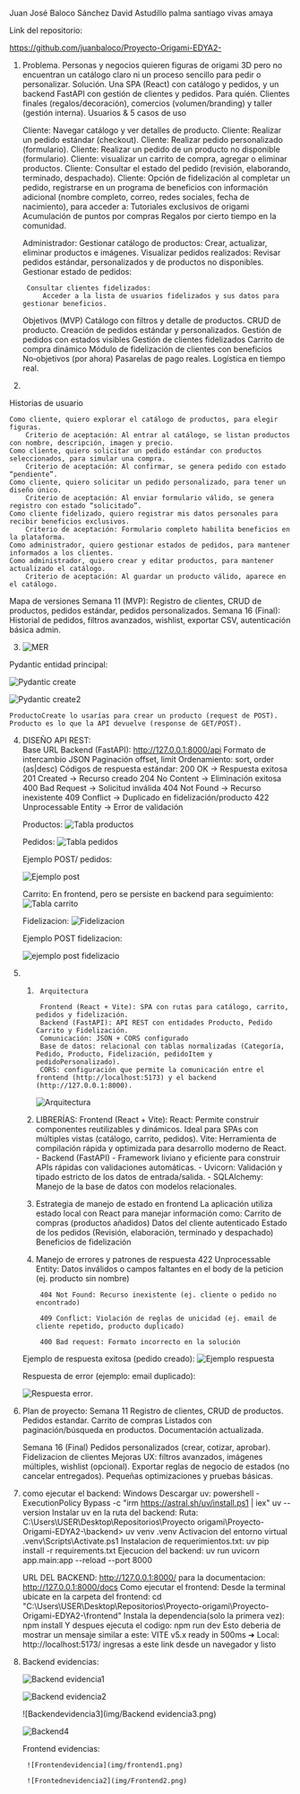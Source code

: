 Juan José Baloco Sánchez 
David Astudillo palma 
santiago vivas amaya

Link del repositorio:

 https://github.com/juanbaloco/Proyecto-Origami-EDYA2- 

1) 
    Problema. Personas y negocios quieren figuras de origami 3D pero no encuentran un catálogo claro ni un proceso sencillo para pedir o personalizar. Solución. Una SPA (React) con catálogo y pedidos, y un backend FastAPI con gestión de clientes y pedidos. Para quién. Clientes finales (regalos/decoración), comercios (volumen/branding) y taller (gestión interna).
    Usuarios & 5 casos de uso

    Cliente: Navegar catálogo y ver detalles de producto.
    Cliente: Realizar un pedido estándar (checkout).
    Cliente: Realizar pedido personalizado (formulario).
    Cliente: Realizar un pedido de un producto no disponible (formulario).
    Cliente: visualizar un carrito de compra, agregar o eliminar productos.
    Cliente: Consultar el estado del pedido (revisión, elaborando, terminado, despachado).
    Cliente: Opción de fidelización al completar un pedido, registrarse en un programa de beneficios con información adicional (nombre completo, correo, redes sociales, fecha de nacimiento), para acceder a:
        Tutoriales exclusivos de origami
        Acumulación de puntos por compras
        Regalos por cierto tiempo en la comunidad.

    Administrador:
        Gestionar catálogo de productos:
            Crear, actualizar, eliminar productos e imágenes.
        Visualizar pedidos realizados:
            Revisar pedidos estándar, personalizados y de productos no disponibles.
        Gestionar estado de pedidos:
            
        Consultar clientes fidelizados:
            Acceder a la lista de usuarios fidelizados y sus datos para gestionar beneficios.

    Objetivos (MVP)
        Catálogo con filtros y detalle de productos.
        CRUD de producto.
        Creación de pedidos estándar y personalizados.
        Gestión de pedidos con estados visibles
        Gestión de clientes fidelizados
        Carrito de compra dinámico
        Módulo de fidelización de clientes con beneficios 
        No‑objetivos (por ahora)
        Pasarelas de pago reales.
        Logística en tiempo real.

2) 

Historias de usuario

    Como cliente, quiero explorar el catálogo de productos, para elegir figuras.
        Criterio de aceptación: Al entrar al catálogo, se listan productos con nombre, descripción, imagen y precio.
    Como cliente, quiero solicitar un pedido estándar con productos seleccionados, para simular una compra.
        Criterio de aceptación: Al confirmar, se genera pedido con estado “pendiente”.
    Como cliente, quiero solicitar un pedido personalizado, para tener un diseño único.
        Criterio de aceptación: Al enviar formulario válido, se genera registro con estado “solicitado”.
    Como cliente fidelizado, quiero registrar mis datos personales para recibir beneficios exclusivos.
        Criterio de aceptación: Formulario completo habilita beneficios en la plataforma.
    Como administrador, quiero gestionar estados de pedidos, para mantener informados a los clientes.
    Como administrador, quiero crear y editar productos, para mantener actualizado el catálogo.
        Criterio de aceptación: Al guardar un producto válido, aparece en el catálogo.

Mapa de versiones
    Semana 11 (MVP): Registro de clientes, CRUD de productos, pedidos estándar, pedidos personalizados.
    Semana 16 (Final): Historial de pedidos, filtros avanzados, wishlist, exportar CSV, autenticación básica admin.


3.
    ![MER](img/Mer.png)

  Pydantic entidad principal:

   ![Pydantic create](img/Pydantic1.png)

  ![Pydantic create2](img/Pydantic2.png)
 
    ProductoCreate lo usarías para crear un producto (request de POST).
    Producto es lo que la API devuelve (response de GET/POST).

4. 
    DISEÑO API REST:  
        Base URL Backend (FastAPI): http://127.0.0.1:8000/api
        Formato de intercambio JSON
        Paginación offset, limit
        Ordenamiento: sort, order (as|desc)
        Códigos de respuesta estándar:
        200 OK → Respuesta exitosa
        201 Created → Recurso creado
        204 No Content → Eliminación exitosa
        400 Bad Request → Solicitud inválida
        404 Not Found → Recurso inexistente
        409 Conflict → Duplicado en fidelización/producto
        422 Unprocessable Entity → Error de validación

    Productos:
        ![Tabla productos](img/Tablaproductos.png)

    Pedidos: 
        ![Tabla pedidos](img/Tablapedidos.png)

     Ejemplo POST/ pedidos:

      ![Ejemplo post](img/Ejemplopost.png)
        
    Carrito:
        En frontend, pero se persiste en backend para seguimiento:
        ![Tabla carrito](img/Tablacarrito.png)

    Fidelizacion:
        ![Fidelizacion](img/Fidelizacion.png)

      Ejemplo POST fidelizacion:

      ![ejemplo post fidelizacio](img/Ejemplopostfidelizacion.png)
5) 
    1.
            Arquitectura 

            Frontend (React + Vite): SPA con rutas para catálogo, carrito, pedidos y fidelización.
            Backend (FastAPI): API REST con entidades Producto, Pedido Carrito y Fidelización.
            Comunicación: JSON + CORS configurado
            Base de datos: relacional con tablas normalizadas (Categoría, Pedido, Producto, Fidelización, pedidoItem y pedidoPersonalizado).
            CORS: configuración que permite la comunicación entre el frontend (http://localhost:5173) y el backend (http://127.0.0.1:8000).

         ![Arquitectura](img/Arquitectura.png)

    2. LIBRERÍAS:
            Frontend (React + Vite):
            React: Permite construir componentes reutilizables y dinámicos. Ideal para SPAs con múltiples vistas (catálogo, carrito, pedidos).
            Vite: Herramienta de compilación rápida y optimizada para desarrollo moderno de React. 
            - Backend (FastAPI) 
            - Framework liviano y eficiente para construir APIs rápidas con validaciones automáticas.
            - Uvicorn: Validación y tipado estricto de los datos de entrada/salida.
            - SQLAlchemy: Manejo de la base de datos con modelos relacionales.
    3. Estrategia de manejo de estado en frontend
            La aplicación utiliza estado local con React para manejar información como:
            Carrito de compras (productos añadidos)
            Datos del cliente autenticado
            Estado de los pedidos (Revisión, elaboración, terminado y despachado)
            Beneficios de fidelización
    4. Manejo de errores y patrones de respuesta
            422 Unprocessable Entity: Datos inválidos o campos faltantes en el body de la peticion (ej. producto sin nombre)

            404 Not Found: Recurso inexistente (ej. cliente o pedido no encontrado)

            409 Conflict: Violación de reglas de unicidad (ej. email de cliente repetido, producto duplicado)

            400 Bad request: Formato incorrecto en la solución

    Ejemplo de respuesta exitosa (pedido creado):
    ![Ejemplo respuesta](img/Ejemploresp.png)

    Respuesta de error (ejemplo: email duplicado):

    ![Respuesta error](img/RespuestaError.png).


6) 
    Plan de proyecto:
    Semana 11
    Registro de clientes, CRUD de productos.
    Pedidos estandar.
    Carrito de compras
    Listados con paginación/búsqueda en productos.
    Documentación actualizada.

    Semana 16 (Final)
    Pedidos personalizados (crear, cotizar, aprobar).
    Fidelizacion de clientes
    Mejoras UX: filtros avanzados, imágenes múltiples, wishlist (opcional).
    Exportar reglas de negocio de estados (no cancelar entregados).
    Pequeñas optimizaciones y pruebas básicas.

7) como ejecutar el backend:
    Windows
    Descargar uv: 
    powershell -ExecutionPolicy Bypass -c "irm https://astral.sh/uv/install.ps1 | iex"
    uv --version
    Instalar uv en la ruta del backend:
    Ruta: C:\Users\USER\Desktop\Repositorios\Proyecto origami\Proyecto-Origami-EDYA2-\backend> 
    uv venv .venv
    Activacion del entorno virtual
    .venv\Scripts\Activate.ps1
    Instalacion de requerimientos.txt:
    uv pip install -r requirements.txt
    Ejecucion del backend:
    uv run uvicorn app.main:app --reload --port 8000

    URL DEL BACKEND: 
    http://127.0.0.1:8000/ 
    para la documentacion: http://127.0.0.1:8000/docs
    Como ejecutar el frontend:
    Desde la terminal ubicate en la carpeta del frontend: 
    cd "C:\Users\USER\Desktop\Repositorios\Proyecto-origami\Proyecto-Origami-EDYA2-\frontend"
    Instala la dependencia(solo la primera vez):
    npm install
    Y despues ejecuta el codigo:
    npm run dev
    Esto deberia de mostrar un mensaje similar a este:
    VITE v5.x  ready in 500ms ➜  Local:   http://localhost:5173/
    ingresas a este link desde un navegador y listo


8) Backend evidencias:

     ![Backend evidencia1](img/Backend1.png)

     ![Backend evidencia2](img/Backend2.png)

     ![Backendevidencia3](img/Backend evidencia3.png)

     ![Backend4](img/backend4.png)

    Frontend evidencias:
   
        ![Frontendevidencia](img/frontend1.png)
   
        ![Frontednevidencia2](img/Frontend2.png)
        
